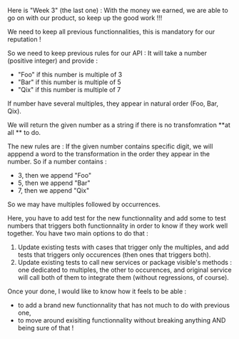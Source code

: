 Here is "Week 3" (the last one) :
With the money we earned, we are able to go on with our product, so keep up the good work !!!

We need to keep all previous functionnalities, this is mandatory for our reputation !

So we need to keep previous rules for our API :
It will take a number (positive integer) and provide :
- "Foo" if this number is multiple of 3
- "Bar" if this number is multiple of 5
- "Qix" if this number is multiple of 7

If number have several multiples, they appear in natural order (Foo, Bar, Qix).

We will return the given number as a string if there is no transfomration **at all ** to do.

The new rules are :
If the given number contains specific digit, we will apppend a word to the transformation in the order they appear in the number.
So if a number contains :
- 3, then we append "Foo"
- 5, then we append "Bar"
- 7, then we append "Qix"

So we may have multiples followed by occurrences.

Here, you have to add test for the new functionnality and add some to test numbers that triggers both functionnality in order to know if they work well together.
You have two main options to do that :
1. Update existing tests with cases that trigger only the multiples, and add tests that triggers only occurences (then ones that triggers both).
2. Update existing tests to call new services or package visible's methods : one dedicated to multiples, the other to occurences, and original service will call both of them to integrate them (without regressions, of course).


Once your done, I would like to know how it feels to be able :
- to add a brand new functionnality that has not much to do with previous one, 
- to move around exisiting functionnality without breaking anything AND being sure of that !

